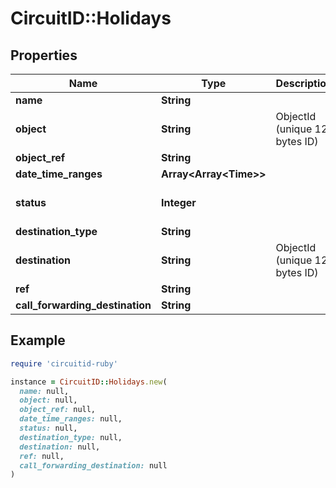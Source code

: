 # CircuitID::Holidays

## Properties

| Name | Type | Description | Notes |
| ---- | ---- | ----------- | ----- |
| **name** | **String** |  |  |
| **object** | **String** | ObjectId (unique 12 bytes ID) |  |
| **object_ref** | **String** |  |  |
| **date_time_ranges** | **Array&lt;Array&lt;Time&gt;&gt;** |  |  |
| **status** | **Integer** |  | [optional][default to STATUS::N1] |
| **destination_type** | **String** |  |  |
| **destination** | **String** | ObjectId (unique 12 bytes ID) | [optional] |
| **ref** | **String** |  | [optional] |
| **call_forwarding_destination** | **String** |  | [optional] |

## Example

```ruby
require 'circuitid-ruby'

instance = CircuitID::Holidays.new(
  name: null,
  object: null,
  object_ref: null,
  date_time_ranges: null,
  status: null,
  destination_type: null,
  destination: null,
  ref: null,
  call_forwarding_destination: null
)
```

